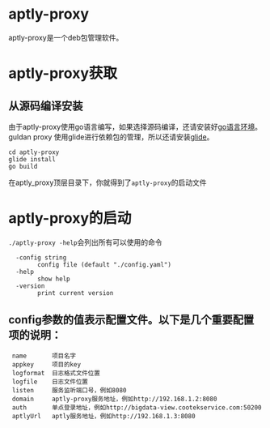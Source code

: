 # aptly-proxy
aptly-proxy是一个deb包管理软件。
# aptly-proxy获取
## 从源码编译安装
由于aptly-proxy使用go语言编写，如果选择源码编译，还请安装好[go语言环境](https://golang.org/doc/install)。guldan proxy 使用glide进行依赖包的管理，所以还请安装[glide](https://github.com/Masterminds/glide)。
```
cd aptly-proxy
glide install
go build
```
在aptly_proxy顶层目录下，你就得到了`aptly-proxy`的启动文件
# aptly-proxy的启动
`./aptly-proxy -help`会列出所有可以使用的命令
```
  -config string
        config file (default "./config.yaml")
  -help
        show help
  -version
        print current version
```
## config参数的值表示配置文件。以下是几个重要配置项的说明：
```
 name       项目名字
 appkey     项目的key
 logformat  日志格式文件位置
 logfile    日志文件位置
 listen     服务监听端口号，例如8080
 domain     aptly-proxy服务地址，例如http://192.168.1.2:8080
 auth       单点登录地址，例如http://bigdata-view.cootekservice.com:50200
 aptlyUrl   aptly服务地址，例如http://192.168.1.3:8080
```
